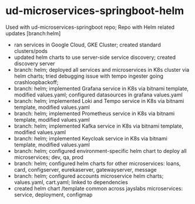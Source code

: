# ud-microservices-springboot-helm

Used with ud-microservices-springboot repo; Repo with Helm related updates [branch:helm]

- ran services in Google Cloud, GKE Cluster; created standard clusters/pods
- updated helm charts to use server-side service discovery; created discovery server
- branch: helm; deployed all services and microservices in K8s cluster via helm charts; tried debugging issue with tempo ingester going crashloopbackoff;
- branch: helm; implemented Grafana service in K8s via bitnami template, modified values.yaml; configured datasources in grafana values.yaml
- branch: helm; implemented Loki and Tempo service in K8s via bitnami template, modified values.yaml
- branch: helm; implemented Prometheus service in K8s via bitnami template, modified values.yaml
- branch: helm; implemented Kafka service in K8s via bitnami template, modified values.yaml
- branch: helm; implemented Keycloak service in K8s via bitnami template, modified values.yaml
- branch: helm; configured environment-specific helm chart to deploy all microservices; dev, qa, prod
- branch: helm; configured helm charts for other microservices: loans, card, configserver, eurekaserver, gatewayserver, message
- branch: helm; configured accounts microservice helm charts; values.yaml, cart.yaml; linked to dependencies
- created helm chart /template common across jayslabs microservices: service, deployment, configmap